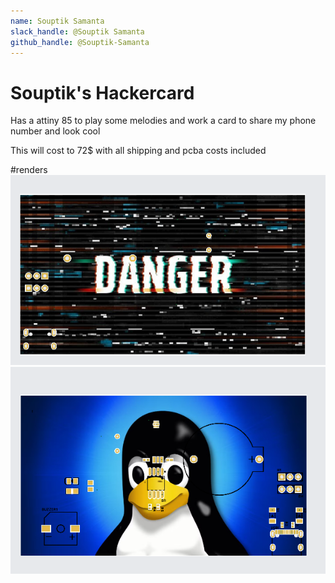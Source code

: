 ```yaml
---
name: Souptik Samanta
slack_handle: @Souptik Samanta
github_handle: @Souptik-Samanta
---
```


# Souptik's Hackercard

Has a attiny 85 to play some melodies and work a card to share my phone number and look cool

This will cost to 72$ with all shipping and pcba costs included

#renders
![](img/img/image.png)
![](img/img/image-1.png)